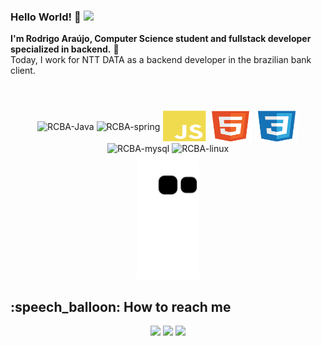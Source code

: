 <h3> Hello World! 👋 <img src="https://github.com/TheDudeThatCode/TheDudeThatCode/blob/master/Assets/Earth.gif" width="24px"></h2>
<b>I'm Rodrigo Araújo, Computer Science student and fullstack developer specialized in backend.</b> 🚀
<br>
Today, I work for NTT DATA as a backend developer in the brazilian bank client.

#

<!-- 
<div align="center">
  <img height="200em" src="https://github-readme-stats.vercel.app/api?username=rodrigocbarj&show_icons=true&icon_color=1de03e&title_color=1de03e&border_color=1de03e&theme=chartreuse-dark&include_all_commits=true&count_private=true"/>
</div>
-->

<div style="display: inline_block" align="center"><br>
  <img align="center" alt="RCBA-Java" height="50" width="70" src="https://cdn.jsdelivr.net/gh/devicons/devicon/icons/java/java-original.svg">
  <img align="center" alt="RCBA-spring" height="50" width="70" src="https://cdn.jsdelivr.net/gh/devicons/devicon/icons/spring/spring-original.svg">
  <img align="center" alt="RCBA-Js" height="50" width="70" src="https://raw.githubusercontent.com/devicons/devicon/master/icons/javascript/javascript-plain.svg">
  <img align="center" alt="RCBA-HTML" height="50" width="70" src="https://raw.githubusercontent.com/devicons/devicon/master/icons/html5/html5-original.svg">
  <img align="center" alt="RCBA-CSS" height="50" width="70" src="https://raw.githubusercontent.com/devicons/devicon/master/icons/css3/css3-original.svg">
  <img align="center" alt="RCBA-mysql" height="50" width="70" src="https://cdn.jsdelivr.net/gh/devicons/devicon/icons/mysql/mysql-original-wordmark.svg">
  <img align="center" alt="RCBA-linux" height="50" width="70" src="https://cdn.jsdelivr.net/gh/devicons/devicon/icons/linux/linux-original.svg">
</div>

<div align="center">
<img height="200em" src="https://github.com/RodrigoCBArj/RodrigoCBArj/blob/output/github-contribution-grid-snake.svg"/>
<!-- ![Snake animation](https://github.com/RodrigoCBArj/RodrigoCBArj/blob/output/github-contribution-grid-snake.svg) -->
</div>

<h2> :speech_balloon: How to reach me </h2>

<div align="center">
  <a href="https://www.linkedin.com/in/rodrigocbaraujo" target="_blank"><img src="https://img.shields.io/badge/LinkedIn-@rodrigocbaraujo-black?style=for-the-badge&logo=linkedin" target="_blank"></a>
  <a href="mailto:rodrigocbarj@gmail.com" target="_blank"><img src="https://img.shields.io/badge/Email-rodrigocbarj@gmail.com-black?style=for-the-badge&logo=gmail" target="_blank"></a>
  <a href="https://twitter.com/RodrigoCBArj" target="_blank"><img src="https://img.shields.io/badge/twitter-@RodrigoCBArj-black?style=for-the-badge&logo=twitter" target="_blank"></a>
</div>
